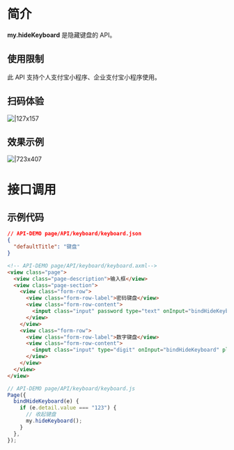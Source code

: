 
# 简介
**my.hideKeyboard** 是隐藏键盘的 API。

## 使用限制
此 API 支持个人支付宝小程序、企业支付宝小程序使用。

## 扫码体验
![|127x157](https://gw.alipayobjects.com/zos/skylark-tools/public/files/86eaf0743ce03460b76ef72693f497f2.jpeg#align=left&display=inline&height=157&margin=%5Bobject%20Object%5D&originHeight=157&originWidth=127&status=done&style=stroke&width=127)

## 效果示例
![|723x407](https://gw.alipayobjects.com/zos/skylark-tools/public/files/3cd50c1a6fef117e228bba9efd495c15.png#align=left&display=inline&height=420&margin=%5Bobject%20Object%5D&originHeight=720&originWidth=1280&status=done&style=stroke&width=746)

# 接口调用

## 示例代码
```json
// API-DEMO page/API/keyboard/keyboard.json
{
  "defaultTitle": "键盘"
}
```
```html
<!-- API-DEMO page/API/keyboard/keyboard.axml-->
<view class="page">
  <view class="page-description">输入框</view>
  <view class="page-section">
    <view class="form-row">
      <view class="form-row-label">密码键盘</view>
      <view class="form-row-content">
        <input class="input" password type="text" onInput="bindHideKeyboard" placeholder="输入 123 自动收起键盘" />
      </view>
    </view>
    <view class="form-row">
      <view class="form-row-label">数字键盘</view>
      <view class="form-row-content">
        <input class="input" type="digit" onInput="bindHideKeyboard" placeholder="输入 123 自动收起键盘" />
      </view>
    </view>
  </view>
</view>
```
```javascript
// API-DEMO page/API/keyboard/keyboard.js
Page({
  bindHideKeyboard(e) {
    if (e.detail.value === "123") {
      // 收起键盘
      my.hideKeyboard();
    }
  },
});
```
